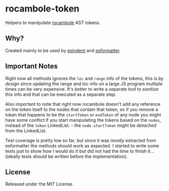 # rocambole-token

Helpers to manipulate [rocambole](https://github.com/millermedeiros/rocambole)
AST tokens.


## Why?

Created mainly to be used by
[esindent](https://github.com/millermedeiros/esindent/) and
[esformatter](https://github.com/millermedeiros/esformatter/).


## Important Notes

Right now all methods ignores the `loc` and `range` info of the tokens, this is
*by design* since updating the range and loc info on a large JS program
multiple times can be very expensive. It's *better* to write a separate tool to
*sanitize* this info and that can be executed as a separate step.

Also important to note that right now rocambole doesn't add any reference on
the token itself to the nodes that contain that token, so if you remove a token
that happens to be the `startToken` or `endToken` of any node you might have
some conflict if you start manipulating the tokens based on the `nodes`,
instead of the `token` LinkedList. - the `node.startToken` might be *detached*
from the LinkedList.

Test coverage is pretty low so far, but since it was mostly extracted from
esformatter the methods should work as expected. I started to write some tests
just to show how I would do it but did not had the time to finish it...
(ideally tests should be written before the implementation).


## License

Released under the MIT License.

